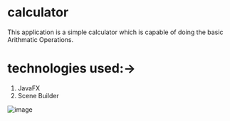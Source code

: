 # calculator
This application is a simple calculator which is capable of doing the basic Arithmatic Operations.

# technologies used:->
1. JavaFX
2. Scene Builder

![image](https://github.com/HiteshKumar01/calculator/assets/66900714/4a64fdf9-dfdd-4bbe-a1d0-74e822ad32bd)
